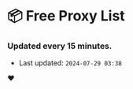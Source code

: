 # :package: Free Proxy List
### Updated every 15 minutes.

- Last updated: `2024-07-29 03:38`

:heart:
